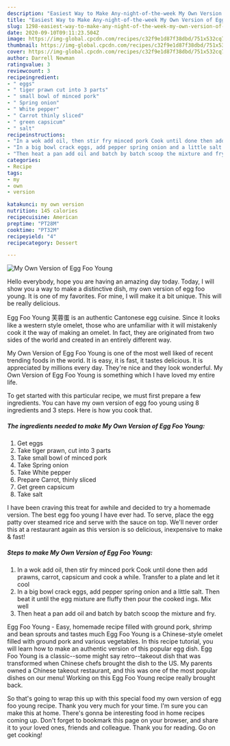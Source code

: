 ```yaml
---
description: "Easiest Way to Make Any-night-of-the-week My Own Version of Egg Foo Young"
title: "Easiest Way to Make Any-night-of-the-week My Own Version of Egg Foo Young"
slug: 1298-easiest-way-to-make-any-night-of-the-week-my-own-version-of-egg-foo-young
date: 2020-09-10T09:11:23.504Z
image: https://img-global.cpcdn.com/recipes/c32f9e1d87f38dbd/751x532cq70/my-own-version-of-egg-foo-young-recipe-main-photo.jpg
thumbnail: https://img-global.cpcdn.com/recipes/c32f9e1d87f38dbd/751x532cq70/my-own-version-of-egg-foo-young-recipe-main-photo.jpg
cover: https://img-global.cpcdn.com/recipes/c32f9e1d87f38dbd/751x532cq70/my-own-version-of-egg-foo-young-recipe-main-photo.jpg
author: Darrell Newman
ratingvalue: 3
reviewcount: 3
recipeingredient:
- " eggs"
- " tiger prawn cut into 3 parts"
- " small bowl of minced pork"
- " Spring onion"
- " White pepper"
- " Carrot thinly sliced"
- " green capsicum"
- " salt"
recipeinstructions:
- "In a wok add oil, then stir fry minced pork Cook until done then add prawns, carrot, capsicum and cook a while. Transfer to a plate and let it cool"
- "In a big bowl crack eggs, add pepper spring onion and a little salt. Then beat it until the egg mixture are fluffy then pour the cooked ings. Mix well"
- "Then heat a pan add oil and batch by batch scoop the mixture and fry."
categories:
- Recipe
tags:
- my
- own
- version

katakunci: my own version 
nutrition: 145 calories
recipecuisine: American
preptime: "PT28M"
cooktime: "PT32M"
recipeyield: "4"
recipecategory: Dessert

---
```



![My Own Version of Egg Foo Young](https://img-global.cpcdn.com/recipes/c32f9e1d87f38dbd/751x532cq70/my-own-version-of-egg-foo-young-recipe-main-photo.jpg)

Hello everybody, hope you are having an amazing day today. Today, I will show you a way to make a distinctive dish, my own version of egg foo young. It is one of my favorites. For mine, I will make it a bit unique. This will be really delicious.

Egg Foo Young 芙蓉蛋 is an authentic Cantonese egg cuisine. Since it looks like a western style omelet, those who are unfamiliar with it will mistakenly cook it the way of making an omelet. In fact, they are originated from two sides of the world and created in an entirely different way.

My Own Version of Egg Foo Young is one of the most well liked of recent trending foods in the world. It is easy, it is fast, it tastes delicious. It is appreciated by millions every day. They're nice and they look wonderful. My Own Version of Egg Foo Young is something which I have loved my entire life.


To get started with this particular recipe, we must first prepare a few ingredients. You can have my own version of egg foo young using 8 ingredients and 3 steps. Here is how you cook that.

<!--inarticleads1-->

##### The ingredients needed to make My Own Version of Egg Foo Young:

1. Get  eggs
1. Take  tiger prawn, cut into 3 parts
1. Take  small bowl of minced pork
1. Take  Spring onion
1. Take  White pepper
1. Prepare  Carrot, thinly sliced
1. Get  green capsicum
1. Take  salt


I have been craving this treat for awhile and decided to try a homemade version. The best egg foo young I have ever had. To serve, place the egg patty over steamed rice and serve with the sauce on top. We&#39;ll never order this at a restaurant again as this version is so delicious, inexpensive to make &amp; fast! 

<!--inarticleads2-->

##### Steps to make My Own Version of Egg Foo Young:

1. In a wok add oil, then stir fry minced pork Cook until done then add prawns, carrot, capsicum and cook a while. Transfer to a plate and let it cool
1. In a big bowl crack eggs, add pepper spring onion and a little salt. Then beat it until the egg mixture are fluffy then pour the cooked ings. Mix well
1. Then heat a pan add oil and batch by batch scoop the mixture and fry.


Egg Foo Young - Easy, homemade recipe filled with ground pork, shrimp and bean sprouts and tastes much Egg Foo Young is a Chinese-style omelet filled with ground pork and various vegetables. In this recipe tutorial, you will learn how to make an authentic version of this popular egg dish. Egg Foo Young is a classic--some might say retro--takeout dish that was transformed when Chinese chefs brought the dish to the US. My parents owned a Chinese takeout restaurant, and this was one of the most popular dishes on our menu! Working on this Egg Foo Young recipe really brought back. 

So that's going to wrap this up with this special food my own version of egg foo young recipe. Thank you very much for your time. I'm sure you can make this at home. There's gonna be interesting food in home recipes coming up. Don't forget to bookmark this page on your browser, and share it to your loved ones, friends and colleague. Thank you for reading. Go on get cooking!

